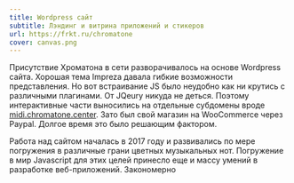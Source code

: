 ```yaml
---
title: Wordpress сайт
subtitle: Лэндинг и витрина приложений и стикеров
url: https://frkt.ru/chromatone
cover: canvas.png
---
```


Присутствие Хроматона в сети разворачивалось на основе Wordpress сайта. Хорошая тема Impreza давала гибкие возможности представления. Но вот встраивание JS было неудобно как ни крутись с различными плагинами. От JQeury никуда не деться. Поэтому интерактивные части выносились на отдельные субдомены вроде [midi.chromatone.center](https://midi.chromatone.center). Зато был свой магазин на WooCommerce через Paypal. Долгое время это было решающим фактором.

Работа над сайтом началась в 2017 году и развивались по мере погружения в различные грани цветных музыкальных нот. Погружение в мир Javascript для этих целей принесло еще и массу умений в разработке веб-приложений. Закономерно 

